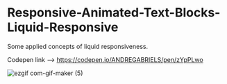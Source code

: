 # Responsive-Animated-Text-Blocks-Liquid-Responsive
Some applied concepts of liquid responsiveness.

Codepen link --> https://codepen.io/ANDREGABRIELS/pen/zYpPLwo

![ezgif com-gif-maker (5)](https://user-images.githubusercontent.com/60861872/161408968-b8eb53fe-c7ef-4a4b-bbe2-e88b6eae5f26.gif)
